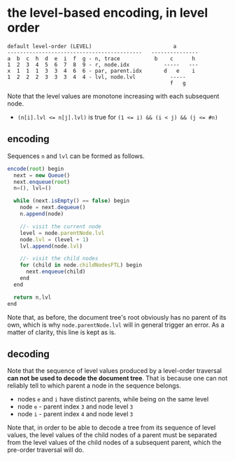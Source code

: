 
<!-- ======================================================================= -->
# the level-based encoding, in level order

```
default level-order (LEVEL)                          a
-------------------------------------------   ---------------
a  b  c  h  d  e  i  f  g - n, trace           b    c      h
1  2  3  4  5  6  7  8  9 - r, node.idx           -----   ---
x  1  1  1  3  3  4  6  6 - par, parent.idx       d   e    i
1  2  2  2  3  3  3  4  4 - lvl, node.lvl           -----
                                                    f   g
```

Note that the level values are monotone increasing with each subsequent node.

* `(n[i].lvl <= n[j].lvl)` is true for `(1 <= i) && (i < j) && (j <= #n)`

<!-- ======================================================================= -->
## encoding

Sequences `n` and `lvl` can be formed as follows.

```js
encode(root) begin
  next = new Queue()
  next.enqueue(root)
  n=(), lvl=()

  while (next.isEmpty() == false) begin
    node = next.dequeue()
    n.append(node)

    //- visit the current node
    level = node.parentNode.lvl
    node.lvl = (level + 1)
    lvl.append(node.lvl)

    //- visit the child nodes
    for (child in node.childNodesFTL) begin
      next.enqueue(child)
    end
  end

  return n,lvl
end
```

Note that, as before, the document tree's root obviously has no parent of its
own, which is why `node.parentNode.lvl` will in general trigger an error.
As a matter of clarity, this line is kept as is.

<!-- ======================================================================= -->
## decoding

Note that the sequence of level values produced by a level-order traversal
**can not be used to decode the document tree**. That is because one can
not reliably tell to which parent a node in the sequence belongs.

* nodes `e` and `i` have distinct parents, while being on the same level
* node `e` - parent index `3` and node level `3`
* node `i` - parent index `4` and node level `3`

Note that, in order to be able to decode a tree from its sequence of level
values, the level values of the child nodes of a parent must be separated
from the level values of the child nodes of a subsequent parent, which the
pre-order traversal will do.
